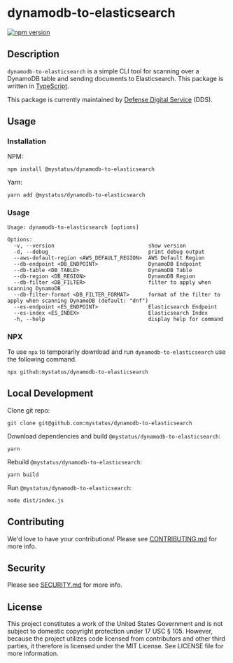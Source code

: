 # dynamodb-to-elasticsearch

[![npm version](https://badge.fury.io/js/%40mystatus%2Fdynamodb-to-elasticsearch.svg)](https://badge.fury.io/js/%40mystatus%2Fdynamodb-to-elasticsearch)

## Description

`dynamodb-to-elasticsearch` is a simple CLI tool for scanning over a DynamoDB table and sending documents to Elasticsearch.  This package is written in [TypeScript](https://www.typescriptlang.org/).

This package is currently maintained by [Defense Digital Service](https://dds.mil/) (DDS).

## Usage

### Installation

NPM:

```shell
npm install @mystatus/dynamodb-to-elasticsearch
```

Yarn:

```shell
yarn add @mystatus/dynamodb-to-elasticsearch
```

### Usage

```text
Usage: dynamodb-to-elasticsearch [options]

Options:
  -v, --version                              show version
  -d, --debug                                print debug output
  --aws-default-region <AWS_DEFAULT_REGION>  AWS Default Region
  --db-endpoint <DB_ENDPOINT>                DynamoDB Endpoint
  --db-table <DB_TABLE>                      DynamoDB Table
  --db-region <DB_REGION>                    DynamoDB Region
  --db-filter <DB_FILTER>                    filter to apply when scanning DynamoDB
  --db-filter-format <DB_FILTER_FORMAT>      format of the filter to apply when scanning DynamoDB (default: "dnf")
  --es-endpoint <ES_ENDPOINT>                Elasticsearch Endpoint
  --es-index <ES_INDEX>                      Elasticsearch Index
  -h, --help                                 display help for command
```

### NPX

To use `npx` to temporarily download and run `dynamodb-to-elasticsearch` use the following command.

```shell
npx github:mystatus/dynamodb-to-elasticsearch
```

## Local Development

Clone git repo:

```shell
git clone git@github.com:mystatus/dynamodb-to-elasticsearch
```

Download dependencies and build `@mystatus/dynamodb-to-elasticsearch`:

```shell
yarn
```

Rebuild `@mystatus/dynamodb-to-elasticsearch`:

```shell
yarn build
```

Run `@mystatus/dynamodb-to-elasticsearch`:

```shell
node dist/index.js
```

## Contributing

We'd love to have your contributions! Please see [CONTRIBUTING.md](CONTRIBUTING.md) for more info.

## Security

Please see [SECURITY.md](SECURITY.md) for more info.

## License

This project constitutes a work of the United States Government and is not subject to domestic copyright protection under 17 USC § 105. However, because the project utilizes code licensed from contributors and other third parties, it therefore is licensed under the MIT License. See LICENSE file for more information.
